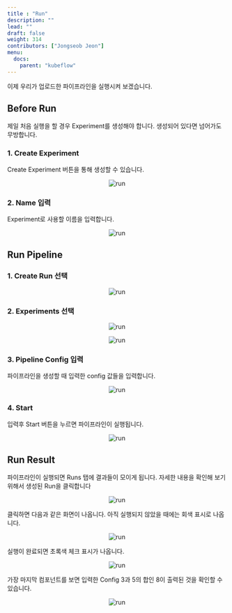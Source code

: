 ```yaml
---
title : "Run"
description: ""
lead: ""
draft: false
weight: 314
contributors: ["Jongseob Jeon"]
menu:
  docs:
    parent: "kubeflow"
---
```


이제 우리가 업로드한 파이프라인을 실행시켜 보겠습니다.

## Before Run

제일 처음 실행을 할 경우 Experiment를 생성해야 합니다. 생성되어 있다면 넘어가도 무방합니다.

### 1. Create Experiment

Create Experiment 버튼을 통해 생성할 수 있습니다.
<p align="center">
  <img src="/images/docs/kubeflow/run-0.png" title="run"/>
</p>

### 2. Name 입력

Experiment로 사용할 이름을 입력합니다.
<p align="center">
  <img src="/images/docs/kubeflow/run-1.png" title="run"/>
</p>

## Run Pipeline

### 1. Create Run 선택

<p align="center">
  <img src="/images/docs/kubeflow/run-2.png" title="run"/>
</p>

### 2. Experiments 선택

<p align="center">
  <img src="/images/docs/kubeflow/run-9.png" title="run"/>
</p>

<p align="center">
  <img src="/images/docs/kubeflow/run-10.png" title="run"/>
</p>

### 3. Pipeline Config 입력

파이프라인을 생성할 때 입력한 config 값들을 입력합니다.
<p align="center">
  <img src="/images/docs/kubeflow/run-3.png" title="run"/>
</p>

### 4. Start

입력후 Start 버튼을 누르면 파이프라인이 실행됩니다.
<p align="center">
  <img src="/images/docs/kubeflow/run-4.png" title="run"/>
</p>

## Run Result

파이프라인이 실행되면 Runs 탭에 결과들이 모이게 됩니다.
자세한 내용을 확인해 보기 위해서 생성된 Run을 클릭합니다
<p align="center">
  <img src="/images/docs/kubeflow/run-5.png" title="run"/>
</p>

클릭하면 다음과 같은 화면이 나옵니다. 아직 실행되지 않았을 때에는 회색 표시로 나옵니다.
<p align="center">
  <img src="/images/docs/kubeflow/run-6.png" title="run"/>
</p>

실행이 완료되면 초록색 체크 표시가 나옵니다.
<p align="center">
  <img src="/images/docs/kubeflow/run-7.png" title="run"/>
</p>

가장 마지막 컴포넌트를 보면 입력한 Config 3과 5의 합인 8이 출력된 것을 확인할 수 있습니다.
<p align="center">
  <img src="/images/docs/kubeflow/run-8.png" title="run"/>
</p>
